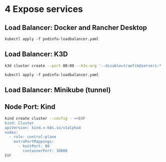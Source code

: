 # 4 Expose services

## Load Balancer: Docker and Rancher Desktop

`kubectl apply -f podinfo-loadbalancer.yaml`

## Load Balancer: K3D

```sh
k3d cluster create --port 80:80 --k3s-arg '--disable=traefik@servers:*'
```

`kubectl apply -f podinfo-loadbalancer.yaml`

## Load Balancer: Minikube (tunnel)

## Node Port: Kind

```sh
kind create cluster --config - <<EOF
kind: Cluster
apiVersion: kind.x-k8s.io/v1alpha4
nodes:
  - role: control-plane
    extraPortMappings:
      - hostPort: 80
        containerPort: 30080
EOF
```
